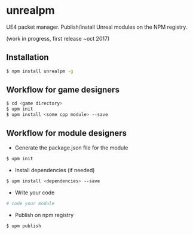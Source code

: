 # unrealpm


UE4 packet manager. Publish/install Unreal modules on the NPM registry.

(work in progress, first release ~oct 2017)

## Installation

```bash
$ npm install unrealpm -g
```

## Workflow for game designers

```bash
$ cd <game directory>
$ upm init
$ upm install <some cpp module> --save
```

## Workflow for module designers
- Generate the package.json file for the module
```bash
$ upm init
```
- Install dependencies (if needed) 
```bash
$ upm install <dependencies> --save
```
- Write your code
```bash
# code your module 
```
- Publish on npm registry
```bash
$ upm publish
```